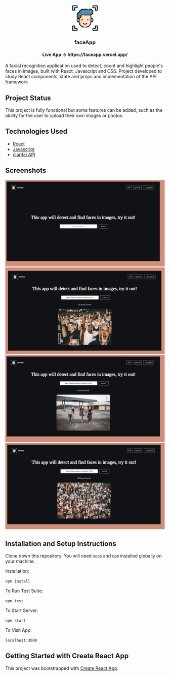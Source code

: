 <br />
<p align="center">
  <a href="https://github.com/pedrohperoni/face-app/">
    <img src="https://github.com/pedrohperoni/face-app/blob/master/github/face-recognition.png" alt="Logo" width="80" height="80">
  </a>
  
  <h3 align="center">faceApp</h3>
  <h4 align="center">Live App -> https://faceapp.vercel.app/ </h4>


A facial recognition application used to detect, count and highlight people's faces in images, built with React, Javascript and CSS.
Project developed to study React components, state and props and implementation of the API framework

## Project Status
This project is fully functional but some features can be added, such as the ability for the user to upload their own images or photos. 

## Technologies Used

* [React](https://reactjs.org/)
* [Javascript](https://www.javascript.com/)
* [clarifai API](https://www.clarifai.com/)

## Screenshots
<img src="https://github.com/pedrohperoni/face-app/blob/master/github/screenshot.png" alt="ss">
<img src="https://github.com/pedrohperoni/face-app/blob/master/github/screenshot1.png" alt="ss">
<img src="https://github.com/pedrohperoni/face-app/blob/master/github/screenshot2.png" alt="ss">
<img src="https://github.com/pedrohperoni/face-app/blob/master/github/screenshot3.png" alt="ss">



## Installation and Setup Instructions

Clone down this repository. You will need `node` and `npm` installed globally on your machine.  

Installation:

`npm install`  

To Run Test Suite:  

`npm test`  

To Start Server:

`npm start`  

To Visit App:

`localhost:3000` 

## Getting Started with Create React App

This project was bootstrapped with [Create React App](https://github.com/facebook/create-react-app).
